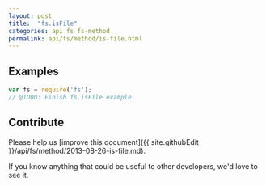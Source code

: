 ```yaml
---
layout: post
title:  "fs.isFile"
categories: api fs fs-method
permalink: api/fs/method/is-file.html
---
```


## Examples

```javascript
var fs = require('fs');
// @TODO: Finish fs.isFile example.
```

## Contribute

Please help us [improve this document]({{ site.githubEdit }}/api/fs/method/2013-08-26-is-file.md).

If you know anything that could be useful to other developers, we'd love to see it.


